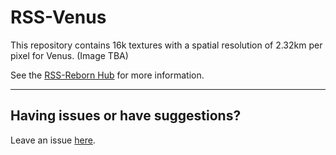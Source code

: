 # RSS-Venus
This repository contains 16k textures with a spatial resolution of 2.32km per pixel for Venus.
(Image TBA)

See the [RSS-Reborn Hub](https://github.com/RSS-Reborn/RSS-Reborn) for more information.


---
## Having issues or have suggestions?
Leave an issue [here](https://github.com/RSS-Reborn/RSS-Reborn/issues).
